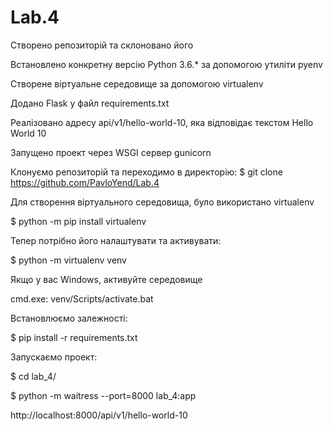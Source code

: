# Lab.4

Створено репозиторій та склоновано його

Встановлено конкретну версію Python 3.6.* за допомогою утиліти pyenv

Створене віртуальне середовище за допомогою virtualenv

Додано Flask у файл requirements.txt

Реалізовано адресу api/v1/hello-world-10, яка відповідає текстом Hello World 10

Запущено проект через WSGI сервер gunicorn

Клонуємо репозиторій та переходимо в директорію:
$ git clone https://github.com/PavloYend/Lab.4

Для створення віртуального середовища, було використано virtualenv

$ python -m pip install virtualenv

Тепер потрібно його налаштувати та активувати:

$ python -m virtualenv venv

Якщо у вас Windows, активуйте середовище

cmd.exe: venv/Scripts/activate.bat

Встановлюємо залежності:

$ pip install -r requirements.txt

Запускаємо проект:

$ cd lab_4/

$ python -m waitress --port=8000 lab_4:app

http://localhost:8000/api/v1/hello-world-10
